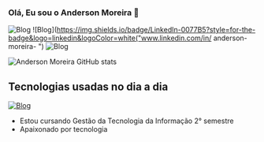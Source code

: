 ### Olá, Eu sou o Anderson Moreira 👋
![Blog](https://img.shields.io/badge/YouTube-FF0000?style=for-the-badge&logo=youtube&logoColor=white) ![Blog](https://img.shields.io/badge/LinkedIn-0077B5?style=for-the-badge&logo=linkedin&logoColor=white("www.linkedin.com/in/
anderson-moreira-
") ![Blog](https://img.shields.io/badge/Instagram-E4405F?style=for-the-badge&logo=instagram&logoColor=white)


![Anderson Moreira GitHub stats](https://github-readme-stats.vercel.app/api?username=gtiAnderson&show_icons=true&theme=radical)

## Tecnologias usadas no dia a dia
[![Blog](https://img.shields.io/badge/Java-ED8B00?style=for-the-badge&logo=openjdk&logoColor=white)](https://gtiAnderson.com)

- Estou cursando Gestão da Tecnologia da Informação 2° semestre
- Apaixonado por tecnologia


